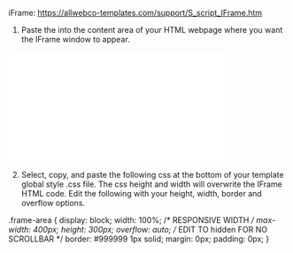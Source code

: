 iFrame: https://allwebco-templates.com/support/S_script_IFrame.htm

1. Paste the into the content area of your HTML webpage where you want the IFrame window to appear.
<iframe name="Framename" src="your-url" width="400" height="200" frameborder="0" scrolling="auto" class="frame-area">
</iframe>

2. Select, copy, and paste the following css at the bottom of your template global style .css file. The css height and width will overwrite the IFrame HTML code. Edit the following with your height, width, border and overflow options.

.frame-area {
  display: block;
  width: 100%;  /* RESPONSIVE WIDTH */
  max-width: 400px;
  height: 300px;
  overflow: auto;  /* EDIT TO hidden FOR NO SCROLLBAR */
  border: #999999 1px solid;
  margin: 0px;
  padding: 0px;
  }


